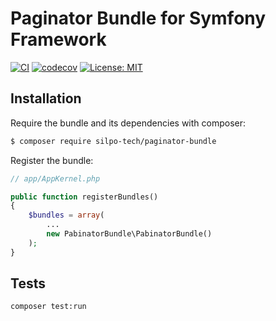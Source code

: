 # Paginator Bundle for Symfony Framework #

[![CI](https://github.com/silpo-tech/PaginatorBundle/actions/workflows/ci.yml/badge.svg)](https://github.com/silpo-tech/PaginatorBundle/actions)
[![codecov](https://codecov.io/gh/silpo-tech/PagiratorBundle/graph/badge.svg)](https://codecov.io/gh/silpo-tech/PagiratorBundle)
[![License: MIT](https://img.shields.io/badge/License-MIT-yellow.svg)](https://opensource.org/licenses/MIT)

## Installation ##

Require the bundle and its dependencies with composer:

```bash
$ composer require silpo-tech/paginator-bundle
```

Register the bundle:

```php
// app/AppKernel.php

public function registerBundles()
{
    $bundles = array(
        ...
        new PabinatorBundle\PabinatorBundle()
    );
}
```

## Tests ##

```shell
composer test:run
```